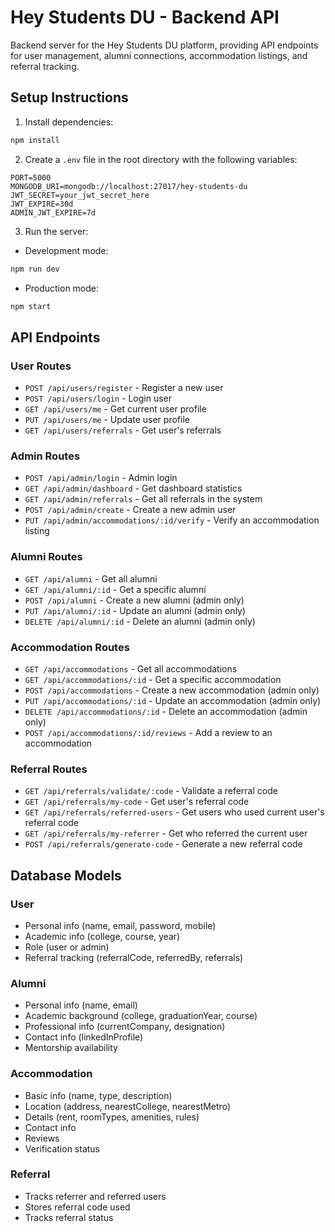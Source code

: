 # Hey Students DU - Backend API

Backend server for the Hey Students DU platform, providing API endpoints for user management, alumni connections, accommodation listings, and referral tracking.

## Setup Instructions

1. Install dependencies:
```bash
npm install
```

2. Create a `.env` file in the root directory with the following variables:
```
PORT=5000
MONGODB_URI=mongodb://localhost:27017/hey-students-du
JWT_SECRET=your_jwt_secret_here
JWT_EXPIRE=30d
ADMIN_JWT_EXPIRE=7d
```

3. Run the server:
- Development mode:
```bash
npm run dev
```
- Production mode:
```bash
npm start
```

## API Endpoints

### User Routes
- `POST /api/users/register` - Register a new user
- `POST /api/users/login` - Login user
- `GET /api/users/me` - Get current user profile
- `PUT /api/users/me` - Update user profile
- `GET /api/users/referrals` - Get user's referrals

### Admin Routes
- `POST /api/admin/login` - Admin login
- `GET /api/admin/dashboard` - Get dashboard statistics
- `GET /api/admin/referrals` - Get all referrals in the system
- `POST /api/admin/create` - Create a new admin user
- `PUT /api/admin/accommodations/:id/verify` - Verify an accommodation listing

### Alumni Routes
- `GET /api/alumni` - Get all alumni
- `GET /api/alumni/:id` - Get a specific alumni
- `POST /api/alumni` - Create a new alumni (admin only)
- `PUT /api/alumni/:id` - Update an alumni (admin only)
- `DELETE /api/alumni/:id` - Delete an alumni (admin only)

### Accommodation Routes
- `GET /api/accommodations` - Get all accommodations
- `GET /api/accommodations/:id` - Get a specific accommodation
- `POST /api/accommodations` - Create a new accommodation (admin only)
- `PUT /api/accommodations/:id` - Update an accommodation (admin only)
- `DELETE /api/accommodations/:id` - Delete an accommodation (admin only)
- `POST /api/accommodations/:id/reviews` - Add a review to an accommodation

### Referral Routes
- `GET /api/referrals/validate/:code` - Validate a referral code
- `GET /api/referrals/my-code` - Get user's referral code
- `GET /api/referrals/referred-users` - Get users who used current user's referral code
- `GET /api/referrals/my-referrer` - Get who referred the current user
- `POST /api/referrals/generate-code` - Generate a new referral code

## Database Models

### User
- Personal info (name, email, password, mobile)
- Academic info (college, course, year)
- Role (user or admin)
- Referral tracking (referralCode, referredBy, referrals)

### Alumni
- Personal info (name, email)
- Academic background (college, graduationYear, course)
- Professional info (currentCompany, designation)
- Contact info (linkedInProfile)
- Mentorship availability

### Accommodation
- Basic info (name, type, description)
- Location (address, nearestCollege, nearestMetro)
- Details (rent, roomTypes, amenities, rules)
- Contact info
- Reviews
- Verification status

### Referral
- Tracks referrer and referred users
- Stores referral code used
- Tracks referral status 